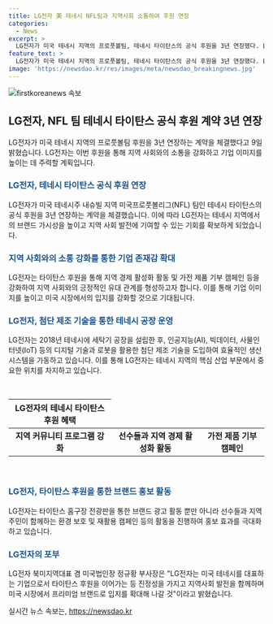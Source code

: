 ```yaml
---
title: LG전자 美 테네시 NFL팀과 지역사회 소통하여 후원 연장
categories:
  - News
excerpt: >
  LG전자가 미국 테네시 지역의 프로풋볼팀, 테네시 타이탄스의 공식 후원을 3년 연장했다. LG전자는 현지 임직원들과 함께한 기념행사를 통해 지역 커뮤니티 프로그램을 강화하기로 했다. 또한, 타이탄스와의 협업을 통해 브랜드 광고와 의류 재활용 캠페인을 전개할 예정이다. LG전자는 이를 통해 미국 시장에서 프리미엄 브랜드로 입지를 확대할 것으로 기대된다.
feature_text: >
  LG전자가 미국 테네시 지역의 프로풋볼팀, 테네시 타이탄스의 공식 후원을 3년 연장했다. LG전자는 현지 임직원들과 함께한 기념행사를 통해 지역 커뮤니티 프로그램을 강화하기로 했다. 또한, 타이탄스와의 협업을 통해 브랜드 광고와 의류 재활용 캠페인을 전개할 예정이다. LG전자는 이를 통해 미국 시장에서 프리미엄 브랜드로 입지를 확대할 것으로 기대된다.
image: 'https://newsdao.kr/res/images/meta/newsdao_breakingnews.jpg'
---
```


<p><img src="https://newsdao.kr/res/images/meta/newsdao_breakingnews.jpg" alt="firstkoreanews 속보" /></p>

<h2 data-ke-size="size26">LG전자, NFL 팀 테네시 타이탄스 공식 후원 계약 3년 연장</h2>

<p data-ke-size="size16">LG전자가 미국 테네시 지역의 프로풋볼팀 후원을 3년 연장하는 계약을 체결했다고 9일 밝혔습니다. LG전자는 이번 후원을 통해 지역 사회와의 소통을 강화하고 기업 이미지를 높이는 데 주력할 계획입니다.</p>

<h3><b><span style="color: #1a5490;">LG전자, 테네시 타이탄스 공식 후원 연장</span></b></h3>

<p data-ke-size="size16">LG전자가 미국 테네시주 내슈빌 지역 미국프로풋볼리그(NFL) 팀인 테네시 타이탄스의 공식 후원을 3년 연장하는 계약을 체결했습니다. 이에 따라 LG전자는 테네시 지역에서의 브랜드 가시성을 높이고 지역 사회 발전에 기여할 수 있는 기회를 확보하게 되었습니다.</p>

<h3><b><span style="color: #1a5490;">지역 사회와의 소통 강화를 통한 기업 존재감 확대</span></b></h3>

<p data-ke-size="size16">LG전자는 타이탄스 후원을 통해 지역 경제 활성화 활동 및 가전 제품 기부 캠페인 등을 강화하여 지역 사회와의 긍정적인 유대 관계를 형성하고자 합니다. 이를 통해 기업 이미지를 높이고 미국 시장에서의 입지를 강화할 것으로 기대됩니다.</p>

<h3><b><span style="color: #1a5490;">LG전자, 첨단 제조 기술을 통한 테네시 공장 운영</span></b></h3>

<p data-ke-size="size16">LG전자는 2018년 테네시에 세탁기 공장을 설립한 후, 인공지능(AI), 빅데이터, 사물인터넷(IoT) 등의 디지털 기술과 로봇을 활용한 첨단 제조 기술을 도입하여 효율적인 생산 시스템을 가동하고 있습니다. 이를 통해 LG전자는 테네시 지역의 핵심 산업 부문에서 중요한 위치를 차지하고 있습니다.</p>

<p data-ke-size="size16">&nbsp;</p>

<table>
    <thead>
        <tr>
            <th style="text-align: center;">LG전자의 테네시 타이탄스 후원 혜택</th>
        </tr>
    </thead>
    <tbody>
        <tr>
            <td style="text-align: center; height: 17px;"><b>지역 커뮤니티 프로그램 강화</b></td>
        <td style="text-align: center; height: 17px;"><b>선수들과 지역 경제 활성화 활동</b></td>
        <td style="text-align: center; height: 17px;"><b>가전 제품 기부 캠페인</b></td>
    </tr>
</tbody>
</table>

<p data-ke-size="size16">&nbsp;</p>

<h3><b><span style="color: #1a5490;">LG전자, 타이탄스 후원을 통한 브랜드 홍보 활동</span></b></h3>

<p data-ke-size="size16">LG전자는 타이탄스 홈구장 전광판을 통한 브랜드 광고 활동 뿐만 아니라 선수들과 지역주민이 함께하는 환경 보호 및 재활용 캠페인 등의 활동을 진행하여 홍보 효과를 극대화하고 있습니다.</p>

<h3><b><span style="color: #1a5490;">LG전자의 포부</span></b></h3>

<p data-ke-size="size16">LG전자 북미지역대표 겸 미국법인장 정규황 부사장은 "LG전자는 미국 테네시를 대표하는 기업으로서 타이탄스 후원을 이어가는 등 진정성을 가지고 지역사회 발전을 함께하며 미국 시장에서 프리미엄 브랜드로 입지를 확대해 나갈 것"이라고 밝혔습니다.</p>
실시간 뉴스 속보는, <a href="https://newsdao.kr" rel="dofollow">https://newsdao.kr</a>


